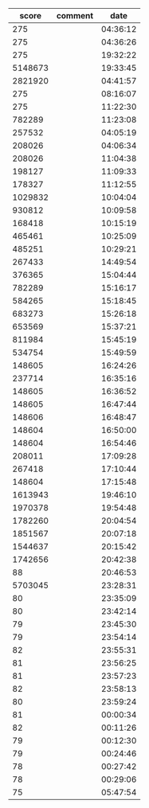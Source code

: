 |score|comment|date|
|------|------|------|
|275||04:36:12|
|275||04:36:26|
|275||19:32:22|
|5148673||19:33:45|
|2821920||04:41:57|
|275||08:16:07|
|275||11:22:30|
|782289||11:23:08|
|257532||04:05:19|
|208026||04:06:34|
|208026||11:04:38|
|198127||11:09:33|
|178327||11:12:55|
|1029832||10:04:04|
|930812||10:09:58|
|168418||10:15:19|
|465461||10:25:09|
|485251||10:29:21|
|267433||14:49:54|
|376365||15:04:44|
|782289||15:16:17|
|584265||15:18:45|
|683273||15:26:18|
|653569||15:37:21|
|811984||15:45:19|
|534754||15:49:59|
|148605||16:24:26|
|237714||16:35:16|
|148605||16:36:52|
|148605||16:47:44|
|148606||16:48:47|
|148604||16:50:00|
|148604||16:54:46|
|208011||17:09:28|
|267418||17:10:44|
|148604||17:15:48|
|1613943||19:46:10|
|1970378||19:54:48|
|1782260||20:04:54|
|1851567||20:07:18|
|1544637||20:15:42|
|1742656||20:42:38|
|88||20:46:53|
|5703045||23:28:31|
|80||23:35:09|
|80||23:42:14|
|79||23:45:30|
|79||23:54:14|
|82||23:55:31|
|81||23:56:25|
|81||23:57:23|
|82||23:58:13|
|80||23:59:24|
|81||00:00:34|
|82||00:11:26|
|79||00:12:30|
|79||00:24:46|
|78||00:27:42|
|78||00:29:06|
|75||05:47:54|

